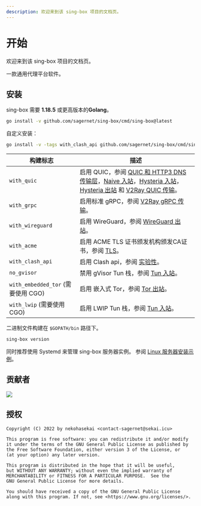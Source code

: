 ```yaml
---
description: 欢迎来到该 sing-box 项目的文档页。
---
```


# 开始

欢迎来到该 sing-box 项目的文档页。

一款通用代理平台软件。

## 安装

sing-box 需要 **1.18.5** 或更高版本的**Golang**。

```bash
go install -v github.com/sagernet/sing-box/cmd/sing-box@latest
```

自定义安装：

```bash
go install -v -tags with_clash_api github.com/sagernet/sing-box/cmd/sing-box@latest
```

| 构建标志                           | 描述                                                                                                                                                                                                                                                                                                |
|--------------------------------|---------------------------------------------------------------------------------------------------------------------------------------------------------------------------------------------------------------------------------------------------------------------------------------------------|
| `with_quic`                    | 启用 QUIC，参阅 [QUIC 和 HTTP3 DNS 传输层](./configuration/dns/server.zh.md)，[Naive 入站](./configuration/inbound/naive.zh.md)，[Hysteria 入站](./configuration/inbound/hysteria.zh.md)，[Hysteria 出站](./configuration/outbound/hysteria.zh.md) 和 [V2Ray QUIC 传输](./configuration/shared/v2ray-transport.zh.md)。 |
| `with_grpc`                    | 启用标准 gRPC，参阅 [V2Ray gRPC 传输](./configuration/shared/v2ray-transport.zh.md)。                                                                                                                                                                                                                       |
| `with_wireguard`               | 启用 WireGuard，参阅 [WireGuard 出站](./configuration/outbound/wireguard.zh.md)。                                                                                                                                                                                                                         |
| `with_acme`                    | 启用 ACME TLS 证书颁发机构颁发CA证书，参阅 [TLS](./configuration/shared/tls.zh.md)。                                                                                                                                                                                                                              |
| `with_clash_api`               | 启用 Clash api，参阅 [实验性](./configuration/experimental/index.zh.md)。                                                                                                                                                                                                                                  |
| `no_gvisor`                    | 禁用 gVisor Tun 栈，参阅 [Tun 入站](./configuration/inbound/tun.zh.md)。                                                                                                                                                                                                                                   |
| `with_embedded_tor` (需要使用 CGO) | 启用 嵌入式 Tor，参阅 [Tor 出站](./configuration/outbound/tor.zh.md)。                                                                                                                                                                                                                                       |
| `with_lwip` (需要使用 CGO)         | 启用 LWIP Tun 栈，参阅 [Tun 入站](./configuration/inbound/tun.zh.md)。                                                                                                                                                                                                                                     |

二进制文件构建在 `$GOPATH/bin` 路径下。

```bash
sing-box version
```

同时推荐使用 Systemd 来管理 sing-box 服务器实例。
参阅 [Linux 服务器安装示例](./examples/linux-server-installation)。

## 贡献者

[![](https://opencollective.com/sagernet/contributors.svg?width=740&button=false)](https://github.com/sagernet/sing-box/graphs/contributors)

## 授权

```
Copyright (C) 2022 by nekohasekai <contact-sagernet@sekai.icu>

This program is free software: you can redistribute it and/or modify
it under the terms of the GNU General Public License as published by
the Free Software Foundation, either version 3 of the License, or
(at your option) any later version.

This program is distributed in the hope that it will be useful,
but WITHOUT ANY WARRANTY; without even the implied warranty of
MERCHANTABILITY or FITNESS FOR A PARTICULAR PURPOSE.  See the
GNU General Public License for more details.

You should have received a copy of the GNU General Public License
along with this program. If not, see <https://www.gnu.org/licenses/>.
```

